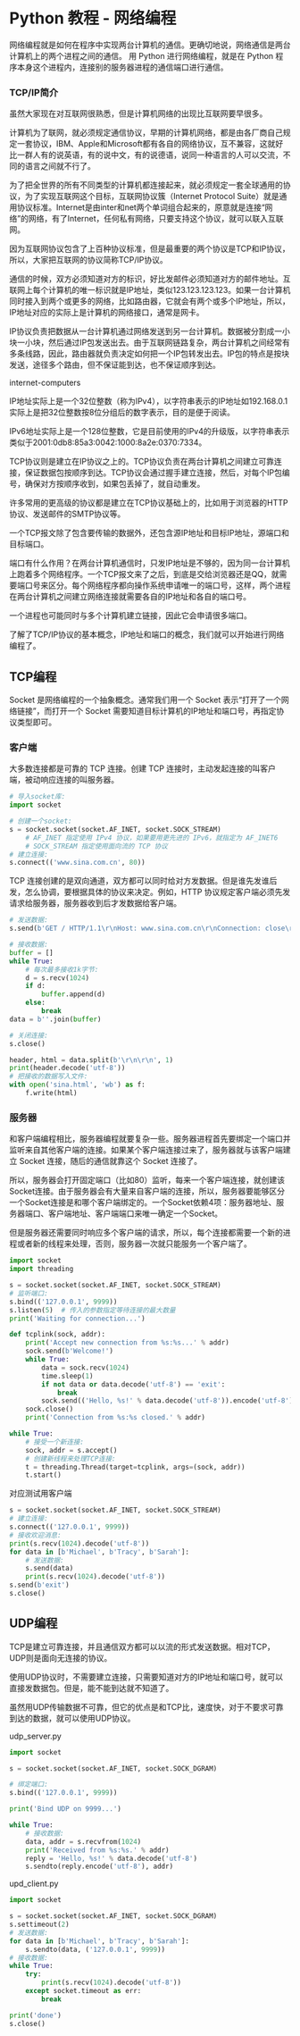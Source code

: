 # Python 教程 - 网络编程

网络编程就是如何在程序中实现两台计算机的通信。更确切地说，网络通信是两台计算机上的两个进程之间的通信。
用 Python 进行网络编程，就是在 Python 程序本身这个进程内，连接别的服务器进程的通信端口进行通信。

### TCP/IP简介

虽然大家现在对互联网很熟悉，但是计算机网络的出现比互联网要早很多。

计算机为了联网，就必须规定通信协议，早期的计算机网络，都是由各厂商自己规定一套协议，IBM、Apple和Microsoft都有各自的网络协议，互不兼容，这就好比一群人有的说英语，有的说中文，有的说德语，说同一种语言的人可以交流，不同的语言之间就不行了。

为了把全世界的所有不同类型的计算机都连接起来，就必须规定一套全球通用的协议，为了实现互联网这个目标，互联网协议簇（Internet Protocol Suite）就是通用协议标准。Internet是由inter和net两个单词组合起来的，原意就是连接“网络”的网络，有了Internet，任何私有网络，只要支持这个协议，就可以联入互联网。

因为互联网协议包含了上百种协议标准，但是最重要的两个协议是TCP和IP协议，所以，大家把互联网的协议简称TCP/IP协议。

通信的时候，双方必须知道对方的标识，好比发邮件必须知道对方的邮件地址。互联网上每个计算机的唯一标识就是IP地址，类似123.123.123.123。如果一台计算机同时接入到两个或更多的网络，比如路由器，它就会有两个或多个IP地址，所以，IP地址对应的实际上是计算机的网络接口，通常是网卡。

IP协议负责把数据从一台计算机通过网络发送到另一台计算机。数据被分割成一小块一小块，然后通过IP包发送出去。由于互联网链路复杂，两台计算机之间经常有多条线路，因此，路由器就负责决定如何把一个IP包转发出去。IP包的特点是按块发送，途径多个路由，但不保证能到达，也不保证顺序到达。

internet-computers

IP地址实际上是一个32位整数（称为IPv4），以字符串表示的IP地址如192.168.0.1实际上是把32位整数按8位分组后的数字表示，目的是便于阅读。

IPv6地址实际上是一个128位整数，它是目前使用的IPv4的升级版，以字符串表示类似于2001:0db8:85a3:0042:1000:8a2e:0370:7334。

TCP协议则是建立在IP协议之上的。TCP协议负责在两台计算机之间建立可靠连接，保证数据包按顺序到达。TCP协议会通过握手建立连接，然后，对每个IP包编号，确保对方按顺序收到，如果包丢掉了，就自动重发。

许多常用的更高级的协议都是建立在TCP协议基础上的，比如用于浏览器的HTTP协议、发送邮件的SMTP协议等。

一个TCP报文除了包含要传输的数据外，还包含源IP地址和目标IP地址，源端口和目标端口。

端口有什么作用？在两台计算机通信时，只发IP地址是不够的，因为同一台计算机上跑着多个网络程序。一个TCP报文来了之后，到底是交给浏览器还是QQ，就需要端口号来区分。每个网络程序都向操作系统申请唯一的端口号，这样，两个进程在两台计算机之间建立网络连接就需要各自的IP地址和各自的端口号。

一个进程也可能同时与多个计算机建立链接，因此它会申请很多端口。

了解了TCP/IP协议的基本概念，IP地址和端口的概念，我们就可以开始进行网络编程了。

## TCP编程

Socket 是网络编程的一个抽象概念。通常我们用一个 Socket 表示“打开了一个网络链接”，而打开一个 Socket 需要知道目标计算机的IP地址和端口号，再指定协议类型即可。

### 客户端

大多数连接都是可靠的 TCP 连接。创建 TCP 连接时，主动发起连接的叫客户端，被动响应连接的叫服务器。

```py
# 导入socket库:
import socket

# 创建一个socket:
s = socket.socket(socket.AF_INET, socket.SOCK_STREAM)
    # AF_INET 指定使用 IPv4 协议，如果要用更先进的 IPv6，就指定为 AF_INET6
    # SOCK_STREAM 指定使用面向流的 TCP 协议
# 建立连接:
s.connect(('www.sina.com.cn', 80))
```

TCP 连接创建的是双向通道，双方都可以同时给对方发数据。但是谁先发谁后发，怎么协调，要根据具体的协议来决定。例如，HTTP 协议规定客户端必须先发请求给服务器，服务器收到后才发数据给客户端。

```py
# 发送数据:
s.send(b'GET / HTTP/1.1\r\nHost: www.sina.com.cn\r\nConnection: close\r\n\r\n')

# 接收数据:
buffer = []
while True:
    # 每次最多接收1k字节:
    d = s.recv(1024)
    if d:
        buffer.append(d)
    else:
        break
data = b''.join(buffer)

# 关闭连接:
s.close()

header, html = data.split(b'\r\n\r\n', 1)
print(header.decode('utf-8'))
# 把接收的数据写入文件:
with open('sina.html', 'wb') as f:
    f.write(html)
```

### 服务器

和客户端编程相比，服务器编程就要复杂一些。服务器进程首先要绑定一个端口并监听来自其他客户端的连接。如果某个客户端连接过来了，服务器就与该客户端建立 Socket 连接，随后的通信就靠这个 Socket 连接了。

所以，服务器会打开固定端口（比如80）监听，每来一个客户端连接，就创建该Socket连接。由于服务器会有大量来自客户端的连接，所以，服务器要能够区分一个Socket连接是和哪个客户端绑定的。一个Socket依赖4项：服务器地址、服务器端口、客户端地址、客户端端口来唯一确定一个Socket。

但是服务器还需要同时响应多个客户端的请求，所以，每个连接都需要一个新的进程或者新的线程来处理，否则，服务器一次就只能服务一个客户端了。

```py
import socket
import threading

s = socket.socket(socket.AF_INET, socket.SOCK_STREAM)
# 监听端口:
s.bind(('127.0.0.1', 9999))
s.listen(5)  # 传入的参数指定等待连接的最大数量
print('Waiting for connection...')

def tcplink(sock, addr):
    print('Accept new connection from %s:%s...' % addr)
    sock.send(b'Welcome!')
    while True:
        data = sock.recv(1024)
        time.sleep(1)
        if not data or data.decode('utf-8') == 'exit':
            break
        sock.send(('Hello, %s!' % data.decode('utf-8')).encode('utf-8'))
    sock.close()
    print('Connection from %s:%s closed.' % addr)

while True:
    # 接受一个新连接:
    sock, addr = s.accept()
    # 创建新线程来处理TCP连接:
    t = threading.Thread(target=tcplink, args=(sock, addr))
    t.start()
```

对应测试用客户端

```py
s = socket.socket(socket.AF_INET, socket.SOCK_STREAM)
# 建立连接:
s.connect(('127.0.0.1', 9999))
# 接收欢迎消息:
print(s.recv(1024).decode('utf-8'))
for data in [b'Michael', b'Tracy', b'Sarah']:
    # 发送数据:
    s.send(data)
    print(s.recv(1024).decode('utf-8'))
s.send(b'exit')
s.close()
```

## UDP编程

TCP是建立可靠连接，并且通信双方都可以以流的形式发送数据。相对TCP，UDP则是面向无连接的协议。

使用UDP协议时，不需要建立连接，只需要知道对方的IP地址和端口号，就可以直接发数据包。但是，能不能到达就不知道了。

虽然用UDP传输数据不可靠，但它的优点是和TCP比，速度快，对于不要求可靠到达的数据，就可以使用UDP协议。

udp_server.py

```py
import socket

s = socket.socket(socket.AF_INET, socket.SOCK_DGRAM)

# 绑定端口:
s.bind(('127.0.0.1', 9999))

print('Bind UDP on 9999...')

while True:
    # 接收数据:
    data, addr = s.recvfrom(1024)
    print('Received from %s:%s.' % addr)
    reply = 'Hello, %s!' % data.decode('utf-8')
    s.sendto(reply.encode('utf-8'), addr)
```

upd_client.py

```py
import socket

s = socket.socket(socket.AF_INET, socket.SOCK_DGRAM)
s.settimeout(2)
# 发送数据:
for data in [b'Michael', b'Tracy', b'Sarah']:
    s.sendto(data, ('127.0.0.1', 9999))
# 接收数据:
while True:
    try:
        print(s.recv(1024).decode('utf-8'))
    except socket.timeout as err:
        break

print('done')
s.close()
```
